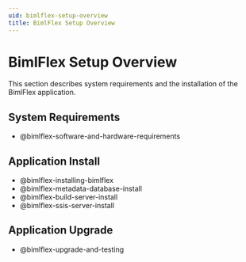```yaml
---
uid: bimlflex-setup-overview
title: BimlFlex Setup Overview
---
```

# BimlFlex Setup Overview

This section describes system requirements and the installation of the BimlFlex application.

## System Requirements

* @bimlflex-software-and-hardware-requirements

## Application Install

* @bimlflex-installing-bimlflex
* @bimlflex-metadata-database-install
* @bimlflex-build-server-install
* @bimlflex-ssis-server-install

## Application Upgrade

* @bimlflex-upgrade-and-testing
